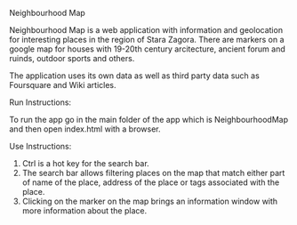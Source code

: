 Neighbourhood Map

Neighbourhood Map is a web application with information and geolocation for interesting
places in the region of Stara Zagora. There are markers on a google map for houses with
19-20th century arcitecture, ancient forum and ruinds, outdoor sports and others.

The application uses its own data as well as third party data such as Foursquare and Wiki
articles. 

Run Instructions:

To run the app go in the main folder of the app which is NeighbourhoodMap
and then open index.html with a browser.

Use Instructions:
1. Ctrl is a hot key for the search bar.
2. The search bar allows filtering places on the map that match either part of
name of the place, address of the place or tags associated with the place.
3. Clicking on the marker on the map brings an information window with more
information about the place.
